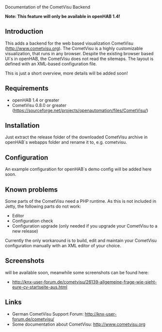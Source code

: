 Documentation of the CometVisu Backend

**Note: This feature will only be available in openHAB 1.4!**

## Introduction

This adds a backend for the web based visualization CometVisu (http://www.cometvisu.org). The CometVisu is a highly customizable visualization, that runs in any browser. Despite the existing browser based UI´s in openHAB, the CometVisu does not read the sitemaps. The layout is defined with an XML-based configuration file.

This is just a short overview, more details will be added soon!

## Requirements

- openHAB 1.4 or greater
- CometVisu 0.8.0 or greater (https://sourceforge.net/projects/openautomation/files/CometVisu/)

## Installation

Just extract the release folder of the downloaded CometVisu archive in openHAB´s webapps folder and rename it to, e.g. cometvisu.

## Configuration

An example configuration for openHAB´s demo config will be added here soon.

## Known problems

Some parts of the CometVisu need a PHP runtime. As this is not included in Jetty, the following parts do not work:
* Editor
* Configuration check
* Configuration upgrade (only needed if you upgrade your CometVisu to a new release)

Currently the only workaround is to build, edit and maintain your CometVisu configuration manually with an XML editor of your choice.

## Screenshots

will be available soon, meanwhile some screenshots can be found here:
- http://knx-user-forum.de/cometvisu/26139-allgemeine-frage-wie-sieht-eure-cv-startseite-aus.html

## Links

- German CometVisu Support Forum: http://knx-user-forum.de/cometvisu/
- Some documentation about CometVisu: http://www.cometvisu.org